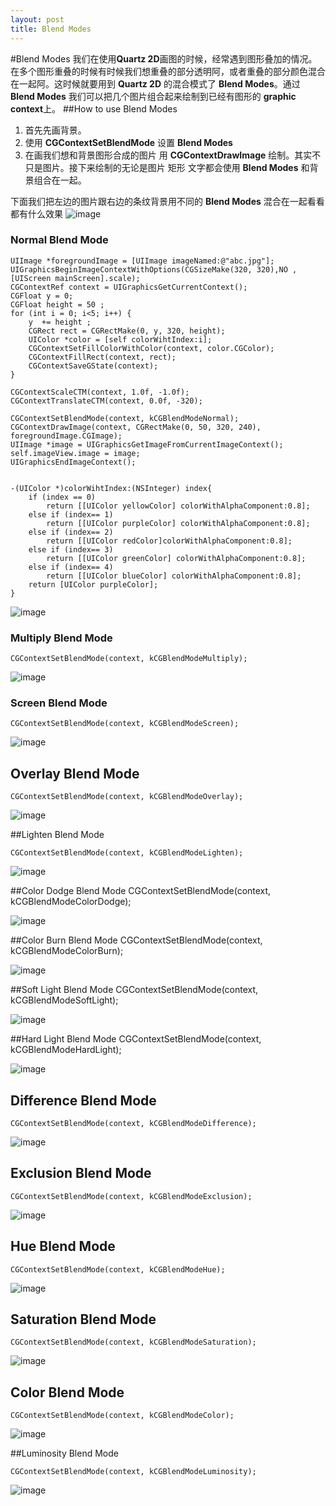 ```yaml
---
layout: post
title: Blend Modes
---
```

#Blend Modes
我们在使用**Quartz 2D**画图的时候，经常遇到图形叠加的情况。在多个图形重叠的时候有时候我们想重叠的部分透明阿，或者重叠的部分颜色混合在一起阿。这时候就要用到 **Quartz 2D** 的混合模式了
**Blend Modes**。通过 **Blend Modes** 我们可以把几个图片组合起来绘制到已经有图形的
 **graphic context**上。
##How to use Blend Modes 
1. 首先先画背景。
2. 使用 **CGContextSetBlendMode** 设置 **Blend Modes** 
3. 在画我们想和背景图形合成的图片 用 **CGContextDrawImage** 绘制。其实不只是图片。接下来绘制的无论是图片 矩形 文字都会使用  **Blend Modes** 和背景组合在一起。

下面我们把左边的图片跟右边的条纹背景用不同的 **Blend Modes** 混合在一起看看都有什么效果
![image](http://sipdar.github.io/image/2014/03/18/1.png)

###	Normal Blend Mode

	UIImage *foregroundImage = [UIImage imageNamed:@"abc.jpg"];
	UIGraphicsBeginImageContextWithOptions(CGSizeMake(320, 320),NO ,[UIScreen mainScreen].scale);
	CGContextRef context = UIGraphicsGetCurrentContext();
	CGFloat y = 0;
	CGFloat height = 50 ;
	for (int i = 0; i<5; i++) {
		y  += height ;
		CGRect rect = CGRectMake(0, y, 320, height);
		UIColor *color = [self colorWihtIndex:i];
		CGContextSetFillColorWithColor(context, color.CGColor);
		CGContextFillRect(context, rect);
		CGContextSaveGState(context);
	}

	CGContextScaleCTM(context, 1.0f, -1.0f);
	CGContextTranslateCTM(context, 0.0f, -320);

	CGContextSetBlendMode(context, kCGBlendModeNormal);
	CGContextDrawImage(context, CGRectMake(0, 50, 320, 240), foregroundImage.CGImage);
	UIImage *image = UIGraphicsGetImageFromCurrentImageContext();
	self.imageView.image = image;	UIGraphicsEndImageContext();

	-(UIColor *)colorWihtIndex:(NSInteger) index{
		if (index == 0)
			return [[UIColor yellowColor] colorWithAlphaComponent:0.8];
		else if (index== 1)
			return [[UIColor purpleColor] colorWithAlphaComponent:0.8];
		else if (index== 2)
			return [[UIColor redColor]colorWithAlphaComponent:0.8];
		else if (index== 3)
			return [[UIColor greenColor] colorWithAlphaComponent:0.8];
		else if (index== 4)
			return [[UIColor blueColor] colorWithAlphaComponent:0.8];
		return [UIColor purpleColor];
	}
![image](http://sipdar.github.io/image/2014/03/18/normal.png)

### Multiply Blend Mode

	CGContextSetBlendMode(context, kCGBlendModeMultiply);
![image](http://sipdar.github.io/image/2014/03/18/Multiply.png)

### Screen Blend Mode
	CGContextSetBlendMode(context, kCGBlendModeScreen);
	
![image](http://sipdar.github.io/image/2014/03/18/Screen.png)

## Overlay Blend Mode
	CGContextSetBlendMode(context, kCGBlendModeOverlay);
	
![image](http://sipdar.github.io/image/2014/03/18/Overlay.png)

##Lighten Blend Mode
	CGContextSetBlendMode(context, kCGBlendModeLighten);
	
![image](http://sipdar.github.io/image/2014/03/18/Lighten.png)

##Color Dodge Blend Mode
	CGContextSetBlendMode(context, kCGBlendModeColorDodge);
	
![image](http://sipdar.github.io/image/2014/03/18/Overlay.png)

##Color Burn Blend Mode
	CGContextSetBlendMode(context, kCGBlendModeColorBurn);
	
![image](http://sipdar.github.io/image/2014/03/18/ColorBurn.png)

##Soft Light Blend Mode
	CGContextSetBlendMode(context, kCGBlendModeSoftLight);
	
![image](http://sipdar.github.io/image/2014/03/18/SoftLight.png)

##Hard Light Blend Mode
	CGContextSetBlendMode(context, kCGBlendModeHardLight);
	
![image](http://sipdar.github.io/image/2014/03/18/HardLight.png)

## Difference Blend Mode
	CGContextSetBlendMode(context, kCGBlendModeDifference);
	
![image](http://sipdar.github.io/image/2014/03/18/Difference.png)
## Exclusion Blend Mode
	CGContextSetBlendMode(context, kCGBlendModeExclusion);
	
![image](http://sipdar.github.io/image/2014/03/18/Exclusion.png)

## Hue Blend Mode
	CGContextSetBlendMode(context, kCGBlendModeHue);
	
![image](http://sipdar.github.io/image/2014/03/18/Hue.png)

## Saturation Blend Mode
	CGContextSetBlendMode(context, kCGBlendModeSaturation);
	
![image](http://sipdar.github.io/image/2014/03/18/Saturation.png)

## Color Blend Mode
	CGContextSetBlendMode(context, kCGBlendModeColor);
	
![image](http://sipdar.github.io/image/2014/03/18/Color.png)

##Luminosity Blend Mode

	CGContextSetBlendMode(context, kCGBlendModeLuminosity);
	
![image](http://sipdar.github.io/image/2014/03/18/Luminosity.png)

